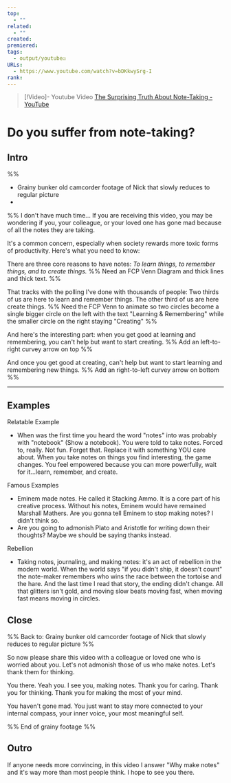 ```yaml
---
top:
  - ""
related:
  - ""
created: 
premiered: 
tags:
  - output/youtube☑️
URLs:
  - https://www.youtube.com/watch?v=bDKkwySrg-I
rank:
---
```


> [!Video]- Youtube Video
> [The Surprising Truth About Note-Taking - YouTube](https://www.youtube.com/watch?v=bDKkwySrg-I)

# Do you suffer from note-taking?

## Intro
%% 
- Grainy bunker old camcorder footage of Nick that slowly reduces to regular picture 
- 
%%
I don't have much time...
If you are receiving this video, you may be wondering if you, your colleague, or your loved one has gone mad because of all the notes they are taking.

It's a common concern, especially when society rewards more toxic forms of productivity. Here's what you need to know:

There are three core reasons to have notes: *To learn things, to remember things, and to create things.* %% Need an FCP Venn Diagram and thick lines and thick text. %%

That tracks with the polling I've done with thousands of people: Two thirds of us are here to learn and remember things. The other third of us are here create things. %% Need the FCP Venn to animate so two circles become a single bigger circle on the left with the text "Learning & Remembering" while the smaller circle on the right staying "Creating" %%

And here's the interesting part: when you get good at learning and remembering, you can't help but want to start creating. %% Add an left-to-right curvey arrow on top %%

And once you get good at creating, can't help but want to start learning and remembering new things. %% Add an right-to-left curvey arrow on bottom %%

---

## Examples
Relatable Example

- When was the first time you heard the word "notes" into was probably with "notebook" (Show a notebook). You were told to take notes. Forced to, really. Not fun. Forget that. Replace it with something YOU care about. When you take notes on things you find interesting, the game changes. You feel empowered because you can more powerfully, wait for it...learn, remember, and create.

Famous Examples

- Eminem made notes. He called it Stacking Ammo. It is a core part of his creative process. Without his notes, Eminem would have remained Marshall Mathers. Are you gonna tell Eminem to stop making notes? I didn't think so.
- Are you going to admonish Plato and Aristotle for writing down their thoughts? Maybe we should be saying thanks instead.

Rebellion

- Taking notes, journaling, and making notes: it's an act of rebellion in the modern world. When the world says "if you didn't ship, it doesn't count" the note-maker remembers who wins the race between the tortoise and the hare. And the last time I read that story, the ending didn't change. All that glitters isn't gold, and moving slow beats moving fast, when moving fast means moving in circles. 

## Close
%% 
Back to: Grainy bunker old camcorder footage of Nick that slowly reduces to regular picture 
%%

So now please share this video with a colleague or loved one who is worried about you. Let's not admonish those of us who make notes. Let's thank them for thinking.

You there. Yeah you. I see you, making notes. Thank you for caring. Thank you for thinking. Thank you for making the most of your mind.

You haven't gone mad. You just want to stay more connected to your internal compass, your inner voice, your most meaningful self. 

%% 
End of grainy footage
%%
## Outro
If anyone needs more convincing, in this video I answer "Why make notes" and it's way more than most people think. I hope to see you there.
